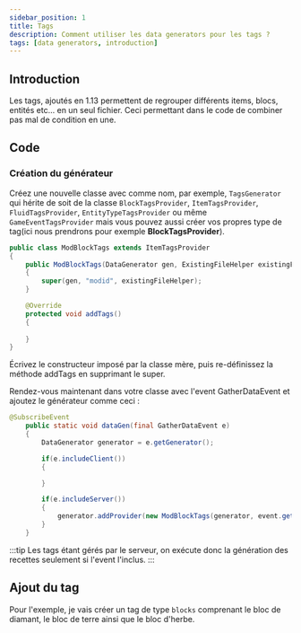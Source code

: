 ```yaml
---
sidebar_position: 1
title: Tags
description: Comment utiliser les data generators pour les tags ?
tags: [data generators, introduction]
---
```


## Introduction

Les tags, ajoutés en 1.13 permettent de regrouper différents items, blocs, entités etc... en un seul fichier. Ceci permettant dans le code de combiner pas mal de condition en une.

## Code

### Création du générateur

Créez une nouvelle classe avec comme nom, par exemple, ``TagsGenerator`` qui hérite de
soit de la classe ``BlockTagsProvider``, ``ItemTagsProvider``, ``FluidTagsProvider``, ``EntityTypeTagsProvider`` ou même ``GameEventTagsProvider`` mais vous pouvez aussi créer vos propres type de tag(ici nous prendrons pour exemple **BlockTagsProvider**).

````java
public class ModBlockTags extends ItemTagsProvider
{
    public ModBlockTags(DataGenerator gen, ExistingFileHelper existingFileHelper)
    {
        super(gen, "modid", existingFileHelper);
    }

    @Override
    protected void addTags()
    {
        
    }
}
````

Écrivez le constructeur imposé par la classe mère, puis re-définissez la méthode addTags en supprimant le super.

Rendez-vous maintenant dans votre classe avec l'event GatherDataEvent et ajoutez le générateur comme ceci :

````java
@SubscribeEvent
    public static void dataGen(final GatherDataEvent e)
    {
        DataGenerator generator = e.getGenerator();

        if(e.includeClient())
        {

        }

        if(e.includeServer())
        {
            generator.addProvider(new ModBlockTags(generator, event.getExistingFileHelper()));
        }
    }
````

:::tip
Les tags étant gérés par le serveur, on exécute donc la génération des recettes
seulement si l'event l'inclus.
:::

## Ajout du tag

Pour l'exemple, je vais créer un tag de type ``blocks`` comprenant le bloc de diamant, le bloc de terre ainsi que le bloc d'herbe.